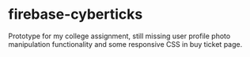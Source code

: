 # firebase-cyberticks
Prototype for my college assignment, still missing user profile photo manipulation functionality and some responsive CSS in buy ticket page.
